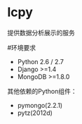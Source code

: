 lcpy
====

提供数据分析展示的服务

#环境要求
 * Python 2.6 / 2.7
 * Django >=1.4
 * MongoDB >=1.8.0

其他依赖的Python组件：
 * pymongo(2.2.1)
 * pytz(2012d)
